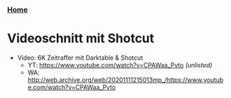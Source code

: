 ### [Home](/README.md)

# Videoschnitt mit Shotcut

- Video: 6K Zeitraffer mit Darktable & Shotcut
  - YT: https://www.youtube.com/watch?v=CPAWaa_Pvto _(unlisted)_
  - WA: http://web.archive.org/web/20201111215013mp_/https://www.youtube.com/watch?v=CPAWaa_Pvto

